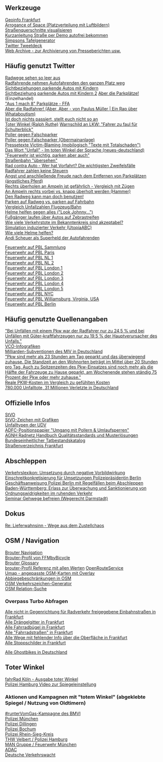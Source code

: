 Werkzeuge
-----
[Geoinfo Frankfurt](https://geoinfo.frankfurt.de/mapbender/application/stadtplan)  
[Arrogance of Space (Platzverteilung mit Luftbildern)](https://cyklokoalicia.sk/arrogance/)  
[Straßenquerschnitte visualisieren](https://streetmix.net)  
[Kurzanleitung Straße per Demo autofrei bekommen](https://twitter.com/autofreiberlin/status/1160624160135143425)  
[Simpsons Tafelgenerator](https://imgflip.com/memegenerator/60777140/Bart-Simpson---chalkboard)  
[Twitter Tweetdeck](https://tweetdeck.twitter.com)  
[Web Archive - zur Archivierung von Presseberichten usw.](https://web.archive.org)


Häufig genutzt Twitter
----------------------

[Radwege sehen so leer aus](https://twitter.com/DerGraslutscher/status/1220282050055409664)  
[Radfahrende nehmen Autofahrenden den ganzen Platz weg](https://twitter.com/BerlinCyclist/status/1224054920514539520)  
[Sichtbeziehungen parkende Autos mit Kindern](https://twitter.com/KidicalMass_S/status/1243213103304716290)  
[Sichtbeziehung parkende Autos mit Kindern 2](https://twitter.com/josykitchen/status/1106125679266070528)
[Aber die Parkplätze!](https://twitter.com/DirkDorsch/status/1222578850305015808?s=20) (Einzelhandel)  
["Aus 1 mach 8" Parkplätze - FFA](https://www.adfc-frankfurt.de/Frankfurt_aktuell/FFA_Archiv/Ausgabe_2020_4/2020_4_12_aus_1.html)  
[Aber die Radfahrer! (Aber, Aber - von Paulus Müller | Ein Rap über Whataboutism)](https://www.youtube.com/watch?v=uoJcAILqEDw)  
[Ist doch nichts passiert, stellt euch nicht so an](https://twitter.com/MrLoehm/status/1231330814245425154)  
[Toter Winkel (Ralph Ruthe)](https://twitter.com/ralphruthe/status/1230752902991319046) 
[Warnschild an LKW: "Fahrer zu faul für Schulterblick"](https://twitter.com/dukoid/status/1297903273693843456)  
[Poller gegen Falschparker](https://twitter.com/FfmOgo/status/1230110332120637441)  
[Poller gegen Falschparker (Obermainanlage)](https://twitter.com/avoooni/status/1181119784186007552)  
[Pressetexte Victim-Blaming (mobilogisch "Texte mit Totalschaden")](https://twitter.com/SchwaBicyclist/status/1226471122608238592)  
[Das Wort "Unfall" - Im toten Winkel der Sprache (neues-deutschland)](https://www.neues-deutschland.de/artikel/1101202.wort-unfall-im-toten-winkel-der-sprache.html)  
["Feuerwehr ist wichtig, parken aber auch"](https://twitter.com/aktuelle_stunde/status/1154418437537579008)  
[Straßenbahn "übersehen"](https://twitter.com/FFMbyBicycle/status/1235148263470379009)  
[Rad contra Auto - Wer hat Vorfahrt? Die wichtigsten Zweifelsfälle](https://www.stern.de/auto/service/rad-contra-auto---wer-hat-vorfahrt--die-wichtigsten-zweifelsfaelle-8156042.html)  
[Radfahrer zahlen keine Steuern](https://www.rbb24.de/panorama/beitrag/2020/09/berlin-fragen-antworten-fahrrad-steuer-radweg.htm)  
[Angst und anschließende Freude nach dem Entfernen von Parkplätzen (ängstliches Pferd)](https://twitter.com/fietsprofessor/status/1135992004742176768)  
[Rechts überholen an Ampeln ist gefährlich - Vergleich mit Zügen](https://twitter.com/MarBel78/status/1270303528049926149)  
[An Ampeln rechts vorbei vs. knapp überholt werden (Hammer)](https://twitter.com/dd_flo/status/1275356265045266432)  
[Den Radweg kann man doch benutzen!](https://twitter.com/digitalVermummt/status/1282229424864329733)  
[Parken auf Radweg vs. parken auf Fahrbahn](https://twitter.com/asltf/status/1283664476714209280)  
[Vergleich Unfallzahlen Flugzeug/Bahn](https://twitter.com/a_linnemann/status/1284913874903412738)  
[Helme helfen gegen alles ("Look Johnny...")](https://twitter.com/BerlinCyclist/status/1141963412580253696)  
[Fußgänger laufen über Autos auf Zebrastreifen](https://urbanshit.de/einfach-ueber-die-autos-laufen-wenn-diese-den-zebrastreifen-blockieren/)  
[Wie viele Verkehrstote im Bekanntenkreis sind akzeptabel?](https://www.youtube.com/watch?v=k2tOye9DKdQ)  
[Simulation induzierter Verkehr (UtopiaABC)](https://twitter.com/ABCTV/status/1182468049011535872)  
[Wie viele Helme helfen?](https://twitter.com/tm_nrmn/status/1302865093982650370)  
[Andi Scheuer als Superheld der Autofahrenden](https://twitter.com/BambiTango/status/1311944144001134592)  


[Feuerwehr auf PBL Sammlung](https://twitter.com/FFMbyBicycle/status/1235155455456022533)  
[Feuerwehr auf PBL Paris](https://twitter.com/CommuteDeParis/status/1177987442898587648)  
[Feuerwehr auf PBL NL 1](https://youtu.be/HyQ6DAIg4AQ?t=68)  
[Feuerwehr auf PBL NL 2](https://youtu.be/ZhFohYHgGyE?t=155)  
[Feuerwehr auf PBL London 1](https://twitter.com/CyclistHannah/status/1051379001493721088)  
[Feuerwehr auf PBL London 2](https://twitter.com/Gari_Ferret/status/1231894489146458112)  
[Feuerwehr auf PBL London 3](https://twitter.com/bike_bs/status/1235159836142206976)  
[Feuerwehr auf PBL London 4](https://twitter.com/stormcab/status/990704992599277568)  
[Feuerwehr auf PBL London 5](https://twitter.com/Gosia0801/status/802200676415795201)  
[Feuerwehr auf PBL NYC](https://twitter.com/TanyaMGulliver/status/1150227016714731522)  
[Feuerwehr auf PBL Williamsburg, Virginia, USA](https://twitter.com/cambridge46er/status/1175510066352525312)  
[Feuerwehr auf PBL Berlin](https://twitter.com/cumurux/status/1299752633461338115)  


Häufig genutzte Quellenangaben
------------------------------

["Bei Unfällen mit einem Pkw war der Radfahrer nur zu 24,5 % und bei Unfällen mit Güter-kraftfahrzeugen nur zu 19,5 % der Hauptverursacher des Unfalls."](https://www.destatis.de/DE/Themen/Gesellschaft-Umwelt/Verkehrsunfaelle/Publikationen/Downloads-Verkehrsunfaelle/unfaelle-zweirad-5462408187004.pdf?__blob=publicationFile)  
[VCÖ-Infografiken](https://www.vcoe.at/publikationen/infografiken/alle-infografiken)  
[Milliarden-Subventionen des MIV in Deutschland](https://www.umweltbundesamt.de/sites/default/files/medien/479/publikationen/uba_fachbroschuere_umweltschaedliche-subventionen_bf.pdf)  
["Pkw sind mehr als 23 Stunden am Tag geparkt und das  überwiegend  zuhause.  Die  Standzeit  an  den  Wohnorten beträgt im Mittel über 20 Stunden pro Tag. Auch zu Spitzenzeiten des Pkw-Einsatzes sind noch mehr als die Hälfte der Fahrzeuge zu Hause geparkt, am Wochenende stehen ständig 75 Prozent der Pkw oder mehr zuhause."](http://www.mobilitaet-in-deutschland.de/pdf/MiD2017_Ergebnisbericht.pdf)  
[Reale PKW-Kosten im Vergleich zu gefühlten Kosten](https://www.spiegel.de/auto/autokauf-deutsche-unterschaetzen-tatsaechliche-kosten-ihres-autos-stark-a-e9230430-6794-4690-96cd-a988f53b93c4)  
[780.000 Unfalltote, 31 Millionen Verletzte in Deutschland](https://www.spiegel.de/auto/aktuell/deutschland-780-000-verkehrstote-seit-1950-31-millionen-verletzte-a-1183544.html)  


Offizielle Infos
----------------

[StVO](https://www.gesetze-im-internet.de/stvo_2013/BJNR036710013.html)  
[StVO-Zeichen mit Grafiken](https://de.wikipedia.org/wiki/Bildtafel_der_Verkehrszeichen_in_der_Bundesrepublik_Deutschland_von_2013_bis_2017)  
[Unfalltypen der UDV](https://udv.de/sites/default/files/tx_udvpublications/unfalltypen-katalog_udv_web_2.pdf)  
[ADFC-Positionspapier "Umgang mit Pollern & Umlaufsperren"](https://www.adfc.de/fileadmin/user_upload/Expertenbereich/Touristik_und_Hotellerie/Positionspapiere/ADFC_Positionspapier_Umgang_Poller_Umlaufsperren.pdf)  
[AGNH Radnetz Handbuch Qualitätsstandards und Musterlösungen](https://www.nahmobil-hessen.de/wp-content/uploads/2019/07/Qualitaetsstandards_und_Musterloesungen_150dpi.pdf)  
[Bundeseinheitlicher Tatbestandskatalog](https://www.kba.de/DE/ZentraleRegister/FAER/BT_KAT_OWI/bkat_owi_28_04_2020_pdf.pdf?__blob=publicationFile&v=6)  
[Straßenverzeichnis Frankfurt](https://offenedaten.frankfurt.de/dataset/strassenverzeichnis-der-stadt-frankfurt-am-main)  


Abschleppen
-----------

[Verkehrslexikon: Umsetzung durch negative Vorbildwirkung](https://www.verkehrslexikon.de/Texte/KfzUmsetzung4.php)  
[Einschreitkonkretisierung für Umsetzungen Polizeipräsidentin Berlin](https://fragdenstaat.de/dokumente/2404/)  
[Geschäftsanweisung Polizei Berlin mit Regelfällen beim Abschleppen](https://fragdenstaat.de/anfrage/geschaftsanweisung-der-polizei-nr-152014/163890/anhang/GAPPrStabNr.15_2014.pdf)  
[Baden-Württemberg: Erlass zur Überwachung und Sanktionierung von Ordnungswidrigkeiten im ruhenden Verkehr](https://fragdenstaat.de/anfrage/erlass-zur-uberwachung-und-sanktionierung-von-ordnungswidrigkeiten-im-ruhenden-verkehr/507374/anhang/VMBW_ErlasszurberwachungundSanktionierungvonOrdnungswidrigkeitenimruhendenVerkehrvom11.Mai2020.pdf)  
[Seminar Gehwege befreien (Wegerecht Darmstadt)](https://wegerecht.org/seminar/)  


Dokus
-----

[Re: Lieferwahnsinn - Wege aus dem Zustellchaos](https://www.dailymotion.com/video/x6bdwql)


OSM / Navigation
----------------

[Brouter Navigation](https://brouter.de/brouter-web/)  
[Brouter-Profil von FFMbyBicycle](https://raw.githubusercontent.com/FFMbyBicycle/brouter-cycling-profiles/master/FFMbyBicycle-long-distance-cycling.brf)  
[Brouter Glossary](https://github.com/poutnikl/Brouter-profiles/wiki/Glossary)  
[brouter-Profil Referenz mit allen Werten](https://raw.githubusercontent.com/poutnikl/Trekking-Poutnik/master/Trekking-Poutnik.brf)
[OpenRouteService](https://maps.openrouteservice.org)  
[Umap - angepasste OSM-Karten mit Overlay](https://umap.openstreetmap.fr/en/)  
[Abbiegebeschränkungen in OSM](https://ahorn.lima-city.de/tr/)  
[OSM Verkehrszeichen-Generator](http://osmtools.de/traffic_signs/)  
[OSM Relation-Suche](http://ra.osmsurround.org)  

### Overpass Turbo Abfragen
[Alle nicht in Gegenrichtung für Radverkehr freigegebene Einbahnstraßen in Frankfurt](https://overpass-turbo.eu/s/Ydu)  
[Alle Drängelgitter in Frankfurt](https://overpass-turbo.eu/s/Wdi)  
[Alle Fahrradbügel in Frankfurt](https://overpass-turbo.eu/s/Tu6)  
[Alle "Fahrradstraßen" in Frankfurt](https://overpass-turbo.eu/s/12gk)  
[Alle Wege mit fehlender Info über die Oberfläche in Frankfurt](https://overpass-turbo.eu/s/ZhZ)  
[Alle Stoppschilder in Frankfurt](https://overpass-turbo.eu/s/127B)  


[Alle Ghostbikes in Deutschland](https://overpass-turbo.eu/s/WlH)


Toter Winkel
------------

[fahrRad Köln - Ausgabe toter Winkel](https://www.yumpu.com/de/document/read/63909597/adfc-koln-fahrrad-2-2020/16)  
[Polizei Hamburg Video zur Spiegeleinstellung](https://www.youtube.com/watch?v=Jsie5klOyLQ)  

### Aktionen und Kampagnen mit "totem Winkel" (abgeklebte Spiegel / Nutzung von Oldtimern)
[#runterVomGas-Kampagne des BMVI](https://twitter.com/FFMbyBicycle/status/1306208359427776512)  
[Polizei München](https://twitter.com/holzline/status/1280391349188124673)  
[Polizei Dillingen](https://twitter.com/polizeiSWN/status/1263723805190565888)  
[Polizei Bochum](https://twitter.com/polizei_nrw_bo/status/1114111599663624192)  
[Polizei Rhein-Sieg-Kreis](	https://twitter.com/polizei_nrw_su/status/1072811895311228928)  
[THW Velbert / Polizei Hamburg](https://twitter.com/FFMbyBicycle/status/1221039840554377216)  
[MAN Gruppe / Feuerwehr München](https://twitter.com/FFMbyBicycle/status/1348361346207916038)  
[ADAC](https://twitter.com/FFMbyBicycle/status/1261602440840974337)  
[Deutsche Verkehrswacht](https://twitter.com/FFMbyBicycle/status/1261600786196443141)  
